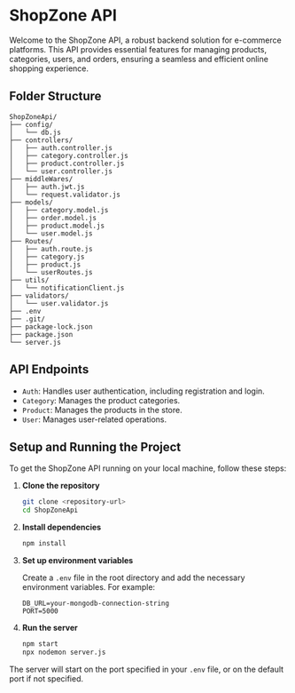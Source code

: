 # ShopZone API

Welcome to the ShopZone API, a robust backend solution for e-commerce platforms. This API provides essential features for managing products, categories, users, and orders, ensuring a seamless and efficient online shopping experience.

## Folder Structure

```
ShopZoneApi/
├── config/
│   └── db.js
├── controllers/
│   ├── auth.controller.js
│   ├── category.controller.js
│   ├── product.controller.js
│   └── user.controller.js
├── middleWares/
│   ├── auth.jwt.js
│   └── request.validator.js
├── models/
│   ├── category.model.js
│   ├── order.model.js
│   ├── product.model.js
│   └── user.model.js
├── Routes/
│   ├── auth.route.js
│   ├── category.js
│   ├── product.js
│   └── userRoutes.js
├── utils/
│   └── notificationClient.js
├── validators/
│   └── user.validator.js
├── .env
├── .git/
├── package-lock.json
├── package.json
└── server.js
```

## API Endpoints

- `Auth`: Handles user authentication, including registration and login.
- `Category`: Manages the product categories.
- `Product`: Manages the products in the store.
- `User`: Manages user-related operations.

## Setup and Running the Project

To get the ShopZone API running on your local machine, follow these steps:

1. **Clone the repository**

   ```bash
   git clone <repository-url>
   cd ShopZoneApi
   ```

2. **Install dependencies**

   ```bash
   npm install
   ```

3. **Set up environment variables**

   Create a `.env` file in the root directory and add the necessary environment variables. For example:

   ```
   DB_URL=your-mongodb-connection-string
   PORT=5000
   ```

4. **Run the server**

   ```bash
   npm start
   npx nodemon server.js
   ```

The server will start on the port specified in your `.env` file, or on the default port if not specified.
